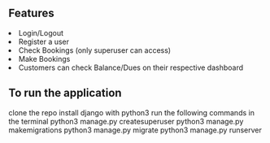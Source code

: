 ## Features

<li>Login/Logout</li>
<li>Register a user</li>
<li>Check Bookings (only superuser can access)</li>
<li>Make Bookings</li>
<li>Customers can check Balance/Dues on their respective dashboard</li>


## To run the application
clone the repo
install django with python3
run the following commands in the terminal
python3 manage.py createsuperuser
python3 manage.py makemigrations
python3 manage.py migrate
python3 manage.py runserver

